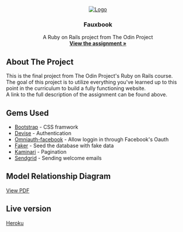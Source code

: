 <!-- PROJECT LOGO -->
<br />
<p align="center">
  <a href="https://www.theodinproject.com">
    <img src="https://www.theodinproject.com/assets/odin-logo-2d729f16279e9fc3b58ce847eacf07f883bdfc95eb23bb5064ed59d36ef551d6.svg" alt="Logo">
  </a>

  <h3 align="center">Fauxbook</h3>

  <p align="center">
    A Ruby on Rails project from The Odin Project
    <br />
    <a href="https://www.theodinproject.com/courses/ruby-on-rails/lessons/final-project"><strong>View the assignment »</strong></a>
    <br />
  </p>
</p>

<!-- ABOUT THE PROJECT -->
## About The Project

This is the final project from The Odin Project's Ruby on Rails course.<br />
The goal of this project is to utilize everything you've learned up to this point in the curriculum to build a fully functioning website.<br />
A link to the full description of the assignment can be found above.

## Gems Used

* <a href="https://rubygems.org/gems/bootstrap">Bootstrap</a> - CSS framwork
* <a href="https://rubygems.org/gems/devise">Devise</a> - Authentication
* <a href="https://rubygems.org/gems/omniauth-facebook">Omniauth-facebook</a> - Allow loggin in through Facebook's Oauth
* <a href="https://rubygems.org/gems/faker">Faker</a> - Seed the database with fake data
* <a href="https://rubygems.org/gems/kaminari">Kaminari</a> - Pagination
* <a href="https://rubygems.org/gems/sendgrid">Sendgrid</a> - Sending welcome emails

## Model Relationship Diagram

<p><a href="erd.pdf">View PDF</a></p>

## Live version

<p><a href="https://odin-fauxbook.herokuapp.com/">Heroku</a></p>